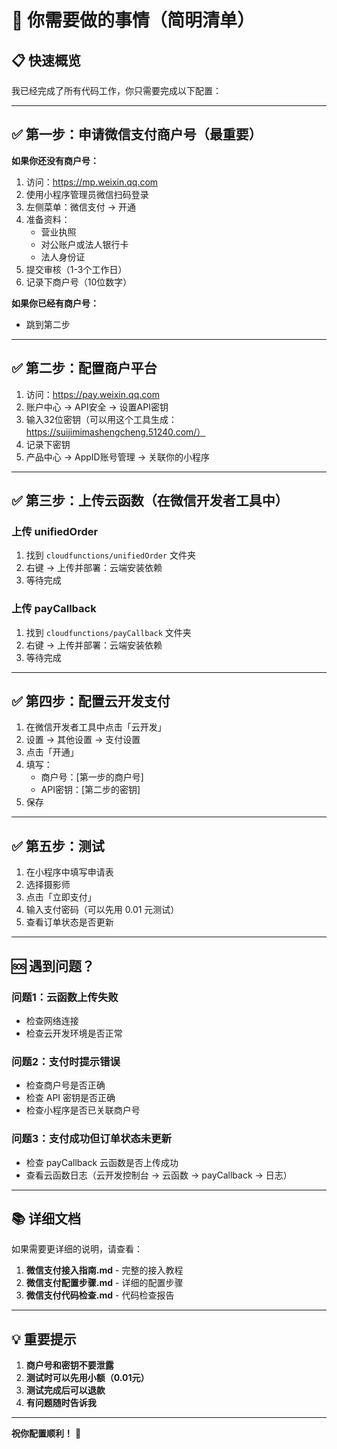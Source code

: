 # 🎯 你需要做的事情（简明清单）

## 📋 快速概览

我已经完成了所有代码工作，你只需要完成以下配置：

---

## ✅ 第一步：申请微信支付商户号（最重要）

**如果你还没有商户号：**

1. 访问：https://mp.weixin.qq.com
2. 使用小程序管理员微信扫码登录
3. 左侧菜单：微信支付 → 开通
4. 准备资料：
   - 营业执照
   - 对公账户或法人银行卡
   - 法人身份证
5. 提交审核（1-3个工作日）
6. 记录下商户号（10位数字）

**如果你已经有商户号：**
- 跳到第二步

---

## ✅ 第二步：配置商户平台

1. 访问：https://pay.weixin.qq.com
2. 账户中心 → API安全 → 设置API密钥
3. 输入32位密钥（可以用这个工具生成：https://suijimimashengcheng.51240.com/）
4. 记录下密钥
5. 产品中心 → AppID账号管理 → 关联你的小程序

---

## ✅ 第三步：上传云函数（在微信开发者工具中）

### 上传 unifiedOrder

1. 找到 `cloudfunctions/unifiedOrder` 文件夹
2. 右键 → 上传并部署：云端安装依赖
3. 等待完成

### 上传 payCallback

1. 找到 `cloudfunctions/payCallback` 文件夹
2. 右键 → 上传并部署：云端安装依赖
3. 等待完成

---

## ✅ 第四步：配置云开发支付

1. 在微信开发者工具中点击「云开发」
2. 设置 → 其他设置 → 支付设置
3. 点击「开通」
4. 填写：
   - 商户号：[第一步的商户号]
   - API密钥：[第二步的密钥]
5. 保存

---

## ✅ 第五步：测试

1. 在小程序中填写申请表
2. 选择摄影师
3. 点击「立即支付」
4. 输入支付密码（可以先用 0.01 元测试）
5. 查看订单状态是否更新

---

## 🆘 遇到问题？

### 问题1：云函数上传失败
- 检查网络连接
- 检查云开发环境是否正常

### 问题2：支付时提示错误
- 检查商户号是否正确
- 检查 API 密钥是否正确
- 检查小程序是否已关联商户号

### 问题3：支付成功但订单状态未更新
- 检查 payCallback 云函数是否上传成功
- 查看云函数日志（云开发控制台 → 云函数 → payCallback → 日志）

---

## 📚 详细文档

如果需要更详细的说明，请查看：

1. **微信支付接入指南.md** - 完整的接入教程
2. **微信支付配置步骤.md** - 详细的配置步骤
3. **微信支付代码检查.md** - 代码检查报告

---

## 💡 重要提示

1. **商户号和密钥不要泄露**
2. **测试时可以先用小额（0.01元）**
3. **测试完成后可以退款**
4. **有问题随时告诉我**

---

**祝你配置顺利！** 🚀
